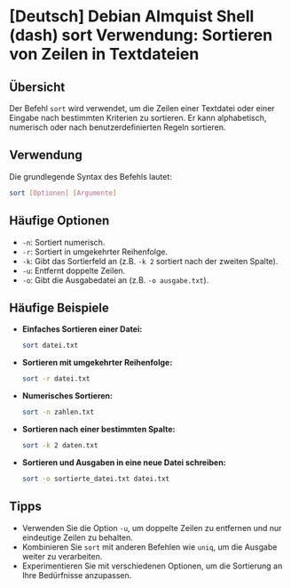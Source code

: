# [Deutsch] Debian Almquist Shell (dash) sort Verwendung: Sortieren von Zeilen in Textdateien

## Übersicht
Der Befehl `sort` wird verwendet, um die Zeilen einer Textdatei oder einer Eingabe nach bestimmten Kriterien zu sortieren. Er kann alphabetisch, numerisch oder nach benutzerdefinierten Regeln sortieren.

## Verwendung
Die grundlegende Syntax des Befehls lautet:

```bash
sort [Optionen] [Argumente]
```

## Häufige Optionen
- `-n`: Sortiert numerisch.
- `-r`: Sortiert in umgekehrter Reihenfolge.
- `-k`: Gibt das Sortierfeld an (z.B. `-k 2` sortiert nach der zweiten Spalte).
- `-u`: Entfernt doppelte Zeilen.
- `-o`: Gibt die Ausgabedatei an (z.B. `-o ausgabe.txt`).

## Häufige Beispiele
- **Einfaches Sortieren einer Datei:**
  ```bash
  sort datei.txt
  ```

- **Sortieren mit umgekehrter Reihenfolge:**
  ```bash
  sort -r datei.txt
  ```

- **Numerisches Sortieren:**
  ```bash
  sort -n zahlen.txt
  ```

- **Sortieren nach einer bestimmten Spalte:**
  ```bash
  sort -k 2 daten.txt
  ```

- **Sortieren und Ausgaben in eine neue Datei schreiben:**
  ```bash
  sort -o sortierte_datei.txt datei.txt
  ```

## Tipps
- Verwenden Sie die Option `-u`, um doppelte Zeilen zu entfernen und nur eindeutige Zeilen zu behalten.
- Kombinieren Sie `sort` mit anderen Befehlen wie `uniq`, um die Ausgabe weiter zu verarbeiten.
- Experimentieren Sie mit verschiedenen Optionen, um die Sortierung an Ihre Bedürfnisse anzupassen.